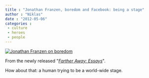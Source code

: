 ```yaml
---
title : "Jonathan Franzen, boredom and Facebook: being a stage"
author : "Niklas"
date : "2012-05-06"
categories : 
 - culture
 - heroes
 - people
---
```


[![Jonathan Franzen on boredom](https://niklasblog.com/wp-content/2012-05-06-franzen.png "Jonathan Franzen on boredom")](https://niklasblog.com/?attachment_id=10610)

From the newly released "_[Farther Away: Essays](http://www.goodreads.com/book/show/13091952-farther-away)_".

How about that: a human trying to be a world-wide stage.
